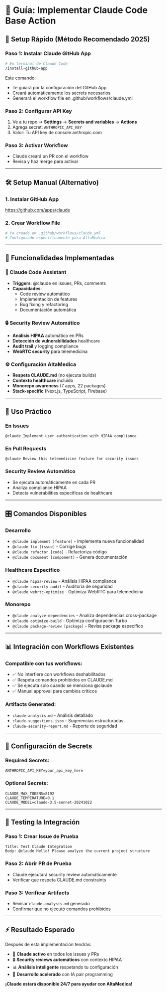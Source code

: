 # 🤖 Guía: Implementar Claude Code Base Action

## 🚀 Setup Rápido (Método Recomendado 2025)

### Paso 1: Instalar Claude GitHub App
```bash
# En terminal de Claude Code
/install-github-app
```

Este comando:
- Te guiará por la configuración del GitHub App
- Creará automáticamente los secrets necesarios
- Generará el workflow file en .github/workflows/claude.yml

### Paso 2: Configurar API Key
1. Ve a tu repo → **Settings** → **Secrets and variables** → **Actions**
2. Agrega secret: `ANTHROPIC_API_KEY` 
3. Valor: Tu API key de console.anthropic.com

### Paso 3: Activar Workflow
- Claude creará un PR con el workflow
- Revisa y haz merge para activar

---

## 🛠️ Setup Manual (Alternativo)

### 1. Instalar GitHub App
https://github.com/apps/claude

### 2. Crear Workflow File
```yaml
# Ya creado en .github/workflows/claude.yml
# Configurado específicamente para AltaMedica
```

---

## 🎯 Funcionalidades Implementadas

### 🤖 Claude Code Assistant
- **Triggers**: @claude en issues, PRs, comments
- **Capacidades**: 
  - Code review automático
  - Implementación de features  
  - Bug fixing y refactoring
  - Documentación automática

### 🔒 Security Review Automático
- **Análisis HIPAA** automático en PRs
- **Detección de vulnerabilidades** healthcare
- **Audit trail** y logging compliance
- **WebRTC security** para telemedicina

### ⚙️ Configuración AltaMedica
- **Respeta CLAUDE.md** (no ejecuta builds)
- **Contexto healthcare** incluido
- **Monorepo awareness** (7 apps, 22 packages)
- **Stack-specific** (Next.js, TypeScript, Firebase)

---

## 🚀 Uso Práctico

### En Issues
```
@claude Implement user authentication with HIPAA compliance
```

### En Pull Requests  
```
@claude Review this telemedicine feature for security issues
```

### Security Review Automático
- Se ejecuta automáticamente en cada PR
- Analiza compliance HIPAA
- Detecta vulnerabilities específicas de healthcare

---

## 🎛️ Comandos Disponibles

### Desarrollo
- `@claude implement [feature]` - Implementa nueva funcionalidad
- `@claude fix [issue]` - Corrige bugs
- `@claude refactor [code]` - Refactoriza código
- `@claude document [component]` - Genera documentación

### Healthcare Específico
- `@claude hipaa-review` - Análisis HIPAA compliance
- `@claude security-audit` - Auditoría de seguridad
- `@claude webrtc-optimize` - Optimiza WebRTC para telemedicina

### Monorepo
- `@claude analyze-dependencies` - Analiza dependencias cross-package
- `@claude optimize-build` - Optimiza configuración Turbo
- `@claude package-review [package]` - Revisa package específico

---

## 📊 Integración con Workflows Existentes

### Compatible con tus workflows:
- ✅ No interfiere con workflows deshabilitados
- ✅ Respeta comandos prohibidos en CLAUDE.md
- ✅ Se ejecuta solo cuando se menciona @claude
- ✅ Manual approval para cambios críticos

### Artifacts Generated:
- `claude-analysis.md` - Análisis detallado
- `claude-suggestions.json` - Sugerencias estructuradas  
- `claude-security-report.md` - Reporte de seguridad

---

## 🔐 Configuración de Secrets

### Required Secrets:
```
ANTHROPIC_API_KEY=your_api_key_here
```

### Optional Secrets:
```
CLAUDE_MAX_TOKENS=8192
CLAUDE_TEMPERATURE=0.1
CLAUDE_MODEL=claude-3.5-sonnet-20241022
```

---

## 🧪 Testing la Integración

### Paso 1: Crear Issue de Prueba
```
Title: Test Claude Integration
Body: @claude Hello! Please analyze the current project structure
```

### Paso 2: Abrir PR de Prueba
- Claude ejecutará security review automáticamente
- Verificar que respeta CLAUDE.md constraints

### Paso 3: Verificar Artifacts
- Revisar `claude-analysis.md` generado
- Confirmar que no ejecutó comandos prohibidos

---

## ⚡ Resultado Esperado

Después de esta implementación tendrás:
- 🤖 **Claude activo** en todos los issues y PRs  
- 🔒 **Security reviews automáticos** con contexto HIPAA
- 📊 **Análisis inteligente** respetando tu configuración
- 🚀 **Desarrollo acelerado** con IA pair programming

**¡Claude estará disponible 24/7 para ayudar con AltaMedica!**